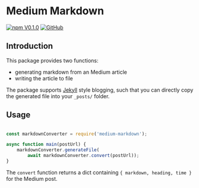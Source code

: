 # Medium Markdown
[![npm V0.1.0](https://img.shields.io/badge/npm-0.1.0-orange.svg)](https://www.npmjs.com/package/medium-markdown)
[![GitHub](https://img.shields.io/github/license/mashape/apistatus.svg)](https://github.com/neilkakkar/medium-markdown/blob/master/LICENSE)

## Introduction
This package provides two functions: 
* generating markdown from an Medium article
* writing the article to file

The package supports [Jekyll](https://github.com/jekyll) style blogging, 
such that you can directly copy the generated file into your `_posts/` folder. 

## Usage
```javascript

const markdownConverter = require('medium-markdown');

async function main(postUrl) {
    markdownConverter.generateFile(
        await markdownConverter.convert(postUrl));
}

```

The `convert` function returns a dict containing `{ markdown, heading, time }`
for the Medium post.
